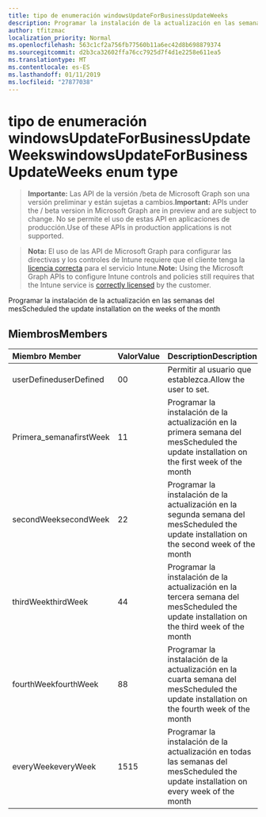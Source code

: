 ```yaml
---
title: tipo de enumeración windowsUpdateForBusinessUpdateWeeks
description: Programar la instalación de la actualización en las semanas del mes
author: tfitzmac
localization_priority: Normal
ms.openlocfilehash: 563c1cf2a756fb77560b11a6ec42d8b698879374
ms.sourcegitcommit: d2b3ca32602ffa76cc7925d7f4d1e2258e611ea5
ms.translationtype: MT
ms.contentlocale: es-ES
ms.lasthandoff: 01/11/2019
ms.locfileid: "27877038"
---
```

# <a name="windowsupdateforbusinessupdateweeks-enum-type"></a><span data-ttu-id="747aa-103">tipo de enumeración windowsUpdateForBusinessUpdateWeeks</span><span class="sxs-lookup"><span data-stu-id="747aa-103">windowsUpdateForBusinessUpdateWeeks enum type</span></span>

> <span data-ttu-id="747aa-104">**Importante:** Las API de la versión /beta de Microsoft Graph son una versión preliminar y están sujetas a cambios.</span><span class="sxs-lookup"><span data-stu-id="747aa-104">**Important:** APIs under the / beta version in Microsoft Graph are in preview and are subject to change.</span></span> <span data-ttu-id="747aa-105">No se permite el uso de estas API en aplicaciones de producción.</span><span class="sxs-lookup"><span data-stu-id="747aa-105">Use of these APIs in production applications is not supported.</span></span>

> <span data-ttu-id="747aa-106">**Nota:** El uso de las API de Microsoft Graph para configurar las directivas y los controles de Intune requiere que el cliente tenga la [licencia correcta](https://go.microsoft.com/fwlink/?linkid=839381) para el servicio Intune.</span><span class="sxs-lookup"><span data-stu-id="747aa-106">**Note:** Using the Microsoft Graph APIs to configure Intune controls and policies still requires that the Intune service is [correctly licensed](https://go.microsoft.com/fwlink/?linkid=839381) by the customer.</span></span>

<span data-ttu-id="747aa-107">Programar la instalación de la actualización en las semanas del mes</span><span class="sxs-lookup"><span data-stu-id="747aa-107">Scheduled the update installation on the weeks of the month</span></span>
## <a name="members"></a><span data-ttu-id="747aa-108">Miembros</span><span class="sxs-lookup"><span data-stu-id="747aa-108">Members</span></span>
|<span data-ttu-id="747aa-109">Miembro	</span><span class="sxs-lookup"><span data-stu-id="747aa-109">Member</span></span>|<span data-ttu-id="747aa-110">Valor</span><span class="sxs-lookup"><span data-stu-id="747aa-110">Value</span></span>|<span data-ttu-id="747aa-111">Description</span><span class="sxs-lookup"><span data-stu-id="747aa-111">Description</span></span>|
|:---|:---|:---|
|<span data-ttu-id="747aa-112">userDefined</span><span class="sxs-lookup"><span data-stu-id="747aa-112">userDefined</span></span>|<span data-ttu-id="747aa-113">0</span><span class="sxs-lookup"><span data-stu-id="747aa-113">0</span></span>|<span data-ttu-id="747aa-114">Permitir al usuario que establezca.</span><span class="sxs-lookup"><span data-stu-id="747aa-114">Allow the user to set.</span></span>|
|<span data-ttu-id="747aa-115">Primera_semana</span><span class="sxs-lookup"><span data-stu-id="747aa-115">firstWeek</span></span>|<span data-ttu-id="747aa-116">1</span><span class="sxs-lookup"><span data-stu-id="747aa-116">1</span></span>|<span data-ttu-id="747aa-117">Programar la instalación de la actualización en la primera semana del mes</span><span class="sxs-lookup"><span data-stu-id="747aa-117">Scheduled the update installation on the first week of the month</span></span>|
|<span data-ttu-id="747aa-118">secondWeek</span><span class="sxs-lookup"><span data-stu-id="747aa-118">secondWeek</span></span>|<span data-ttu-id="747aa-119">2</span><span class="sxs-lookup"><span data-stu-id="747aa-119">2</span></span>|<span data-ttu-id="747aa-120">Programar la instalación de la actualización en la segunda semana del mes</span><span class="sxs-lookup"><span data-stu-id="747aa-120">Scheduled the update installation on the second week of the month</span></span>|
|<span data-ttu-id="747aa-121">thirdWeek</span><span class="sxs-lookup"><span data-stu-id="747aa-121">thirdWeek</span></span>|<span data-ttu-id="747aa-122">4</span><span class="sxs-lookup"><span data-stu-id="747aa-122">4</span></span>|<span data-ttu-id="747aa-123">Programar la instalación de la actualización en la tercera semana del mes</span><span class="sxs-lookup"><span data-stu-id="747aa-123">Scheduled the update installation on the third week of the month</span></span>|
|<span data-ttu-id="747aa-124">fourthWeek</span><span class="sxs-lookup"><span data-stu-id="747aa-124">fourthWeek</span></span>|<span data-ttu-id="747aa-125">8</span><span class="sxs-lookup"><span data-stu-id="747aa-125">8</span></span>|<span data-ttu-id="747aa-126">Programar la instalación de la actualización en la cuarta semana del mes</span><span class="sxs-lookup"><span data-stu-id="747aa-126">Scheduled the update installation on the fourth week of the month</span></span>|
|<span data-ttu-id="747aa-127">everyWeek</span><span class="sxs-lookup"><span data-stu-id="747aa-127">everyWeek</span></span>|<span data-ttu-id="747aa-128">15</span><span class="sxs-lookup"><span data-stu-id="747aa-128">15</span></span>|<span data-ttu-id="747aa-129">Programar la instalación de la actualización en todas las semanas del mes</span><span class="sxs-lookup"><span data-stu-id="747aa-129">Scheduled the update installation on every week of the month</span></span>|





